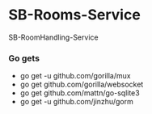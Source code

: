 # SB-Rooms-Service
SB-RoomHandling-Service

### Go gets
- go get -u github.com/gorilla/mux
- go get github.com/gorilla/websocket
- go get github.com/mattn/go-sqlite3
- go get -u github.com/jinzhu/gorm
